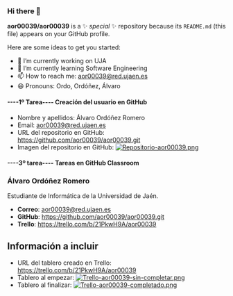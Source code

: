 ### Hi there 👋


**aor00039/aor00039** is a ✨ _special_ ✨ repository because its `README.md` (this file) appears on your GitHub profile.

Here are some ideas to get you started:

- 🔭 I’m currently working on UJA 
- 🌱 I’m currently learning Software Engineering
- 📫 How to reach me: aor00039@red.ujaen.es
- 😄 Pronouns: Ordo, Ordóñez, Álvaro


#### ----1º Tarea---- Creación del usuario en GitHub
- Nombre y apellidos: Álvaro Ordóñez Romero
- Email: aor00039@red.ujaen.es
- URL del repositorio en GitHub: https://github.com/aor00039/aor00039.git 
- Imagen del repositorio en GitHub: [![Repositorio-aor00039.png](https://i.postimg.cc/Y0WxWVXz/Repositorio-aor00039.png)](https://postimg.cc/y379qfCD)

#### ----3º tarea---- Tareas en GitHub Classroom
### Álvaro Ordóñez Romero

Estudiante de Informática de la Universidad de Jaén.
* **Correo**: aor00039@red.ujaen.es
* **GitHub**: https://github.com/aor00039/aor00039.git
* **Trello**: https://trello.com/b/21PkwH9A/aor00039

## Información a incluir
- URL del tablero creado en Trello: https://trello.com/b/21PkwH9A/aor00039
- Tablero al empezar: [![Trello-aor00039-sin-completar.png](https://i.postimg.cc/bvyLBmJq/Trello-aor00039-sin-completar.png)](https://postimg.cc/DSNqWdLN)
- Tablero al finalizar: [![Trello-aor00039-completado.png](https://i.postimg.cc/KvTqW9PM/Trello-aor00039-completado.png)](https://postimg.cc/VdYWrWHf)



